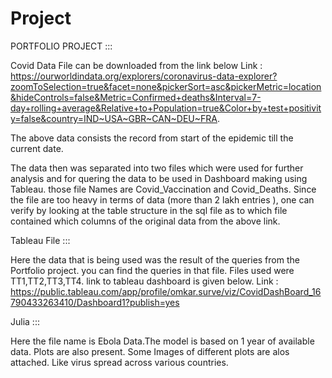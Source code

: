 # Project


PORTFOLIO PROJECT :::

Covid Data File can be downloaded from the link below
Link : https://ourworldindata.org/explorers/coronavirus-data-explorer?zoomToSelection=true&facet=none&pickerSort=asc&pickerMetric=location&hideControls=false&Metric=Confirmed+deaths&Interval=7-day+rolling+average&Relative+to+Population=true&Color+by+test+positivity=false&country=IND~USA~GBR~CAN~DEU~FRA.

The above data consists the record from start of the epidemic till the current date.

The data then was separated into two files which were used for further analysis and for quering the data to be used in Dashboard making using Tableau.
those file Names are Covid_Vaccination and Covid_Deaths. Since the file are too heavy in terms of data (more than 2 lakh entries ), one can verify by looking at the table structure in the sql file as to which file contained which columns of the original data from the above link.


Tableau File ::: 

Here the data that is being used was the result of the queries from the Portfolio project. you can find the queries in that file.
Files used were TT1,TT2,TT3,TT4. link to tableau dashboard is given below.
Link : https://public.tableau.com/app/profile/omkar.surve/viz/CovidDashBoard_16790433263410/Dashboard1?publish=yes




Julia :::

Here the file name is Ebola Data.The model is based on 1 year of available data.
Plots are also present. Some Images of different plots are alos attached. Like virus spread across various countries.

